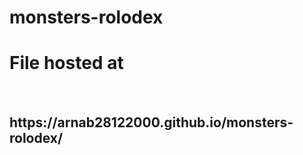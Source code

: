 # monsters-rolodex
<h1>File hosted at</h1><br><h2>https://arnab28122000.github.io/monsters-rolodex/</h2>
